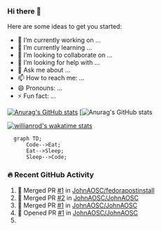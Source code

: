 ### Hi there 👋

<!--
**JohnAOSC/JohnAOSC** is a ✨ _special_ ✨ repository because its `README.md` (this file) appears on your GitHub profile.
--->
Here are some ideas to get you started:

- 🔭 I’m currently working on ...
- 🌱 I’m currently learning ...
- 👯 I’m looking to collaborate on ...
- 🤔 I’m looking for help with ...
- 💬 Ask me about ...
- 📫 How to reach me: ...
- 😄 Pronouns: ...
- ⚡ Fun fact: ...

[![Anurag's GitHub stats](https://github-readme-stats.vercel.app/api?username=JohnAOSC&show_icons=true&hide_border=false&title_color=3B1F94f&icon_color=FFE500&bg_color=09131B&text_color=ffffff&border_color=0c1a25)](https://github.com/anuraghazra/github-readme-stats)
[![Anurag's GitHub stats](https://github-readme-stats.vercel.app/api?username=JohnAOSC&count_private=true)

[![willianrod's wakatime stats](https://github-readme-stats.vercel.app/api/wakatime?username=JohnAOSC)](https://github.com/anuraghazra/github-readme-stats)

```mermaid
  graph TD;
      Code-->Eat;
      Eat-->Sleep;
      Sleep-->Code;
```

### 🔥 Recent GitHub Activity


<!--START_SECTION:activity-->
1. 🎉 Merged PR [#1](https://github.com/JohnAOSC/fedorapostinstall/pull/1) in [JohnAOSC/fedorapostinstall](https://github.com/JohnAOSC/fedorapostinstall)
2. 🎉 Merged PR [#2](https://github.com/JohnAOSC/JohnAOSC/pull/2) in [JohnAOSC/JohnAOSC](https://github.com/JohnAOSC/JohnAOSC)
3. 🎉 Merged PR [#1](https://github.com/JohnAOSC/JohnAOSC/pull/1) in [JohnAOSC/JohnAOSC](https://github.com/JohnAOSC/JohnAOSC)
4. 💪 Opened PR [#1](https://github.com/JohnAOSC/JohnAOSC/pull/1) in [JohnAOSC/JohnAOSC](https://github.com/JohnAOSC/JohnAOSC)
5. 
<!--END_SECTION:activity-->


